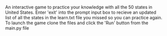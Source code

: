 An interactive game to practice your knowledge with all the 50 states in United States. 
Enter 'exit' into the prompt input box to recieve an updated list of all the states in the learn.txt file you missed so you can practice again.
To launch the game clone the files and click the 'Run' button from the main.py file
